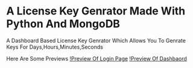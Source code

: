 # A License Key Genrator Made With Python And MongoDB

A Dashboard Based License Key Genrator Which Allows You To Genrate Keys For Days,Hours,Minutes,Seconds 


Here Are Some Previews
[!Preview Of Login Page](https://cdn.discordapp.com/attachments/881108480445014036/1194931589453467668/image.png?ex=65b225c3&is=659fb0c3&hm=d5cec44552c1546058f10bd31771da07119d233ee55b0f5c6d28433031da465f&)
[!Preview Of Dashbaord](https://cdn.discordapp.com/attachments/898041849783148585/1194931382556819466/image.png?ex=65b22592&is=659fb092&hm=504030e4879d58d753209377ccb28969dcd2da74a487dce9c5d5d3ae2d8e8074&)
